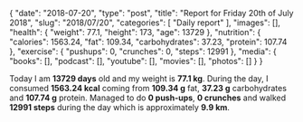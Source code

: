 {
    "date": "2018-07-20",
    "type": "post",
    "title": "Report for Friday 20th of July 2018",
    "slug": "2018\/07\/20",
    "categories": [
        "Daily report"
    ],
    "images": [],
    "health": {
        "weight": 77.1,
        "height": 173,
        "age": 13729
    },
    "nutrition": {
        "calories": 1563.24,
        "fat": 109.34,
        "carbohydrates": 37.23,
        "protein": 107.74
    },
    "exercise": {
        "pushups": 0,
        "crunches": 0,
        "steps": 12991
    },
    "media": {
        "books": [],
        "podcast": [],
        "youtube": [],
        "movies": [],
        "photos": []
    }
}

Today I am <strong>13729 days</strong> old and my weight is <strong>77.1 kg</strong>. During the day, I consumed <strong>1563.24 kcal</strong> coming from <strong>109.34 g</strong> fat, <strong>37.23 g</strong> carbohydrates and <strong>107.74 g</strong> protein. Managed to do <strong>0 push-ups</strong>, <strong>0 crunches</strong> and walked <strong>12991 steps</strong> during the day which is approximately <strong>9.9 km</strong>.